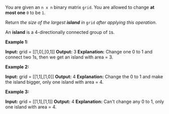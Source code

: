You are given an  `n x n`  binary matrix  `grid`. You are allowed to change  **at most one**  `0`  to be  `1`.

Return  _the size of the largest  **island**  in_  `grid`  _after applying this operation_.

An  **island**  is a 4-directionally connected group of  `1`s.

**Example 1:**

**Input:** grid = [[1,0],[0,1]]
**Output:** 3
**Explanation:** Change one 0 to 1 and connect two 1s, then we get an island with area = 3.

**Example 2:**

**Input:** grid = [[1,1],[1,0]]
**Output:** 4
**Explanation:** Change the 0 to 1 and make the island bigger, only one island with area = 4.

**Example 3:**

**Input:** grid = [[1,1],[1,1]]
**Output:** 4
**Explanation:** Can't change any 0 to 1, only one island with area = 4.
